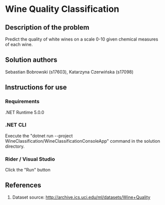# Wine Quality Classification
## Description of the problem
Predict the quality of white wines on a scale 0-10 given chemical measures of each wine.
## Solution authors
Sebastian Bobrowski (s17603), Katarzyna Czerwińska (s17098)
## Instructions for use
### Requirements
.NET Runtime 5.0.0
### .NET CLI
Execute the "dotnet run --project WineClassification/WineClassificationConsoleApp" command in the solution directory.
### Rider / Visual Studio
Click the "Run" button
## References
1. Dataset source: http://archive.ics.uci.edu/ml/datasets/Wine+Quality
